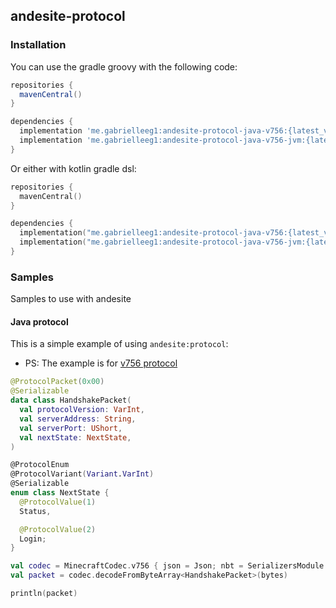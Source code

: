 ## andesite-protocol

### Installation

You can use the gradle groovy with the following code:

```groovy
repositories {
  mavenCentral()
}

dependencies {
  implementation 'me.gabrielleeg1:andesite-protocol-java-v756:{latest_version}' // Example for version v756 protocol
  implementation 'me.gabrielleeg1:andesite-protocol-java-v756-jvm:{latest_version}'
}
```

Or either with kotlin gradle dsl:

```kt
repositories {
  mavenCentral()
}

dependencies {
  implementation("me.gabrielleeg1:andesite-protocol-java-v756:{latest_version}") // Example for version v756 protocol
  implementation("me.gabrielleeg1:andesite-protocol-java-v756-jvm:{latest_version}")
}
```

### Samples

Samples to use with andesite

#### Java protocol

This is a simple example of using `andesite:protocol`:

- PS: The example is for [v756 protocol](https://wiki.vg/index.php?title=Protocol&oldid=16918)

```kt
@ProtocolPacket(0x00)
@Serializable
data class HandshakePacket(
  val protocolVersion: VarInt,
  val serverAddress: String,
  val serverPort: UShort,
  val nextState: NextState,
)

@ProtocolEnum
@ProtocolVariant(Variant.VarInt)
@Serializable
enum class NextState {
  @ProtocolValue(1)
  Status,

  @ProtocolValue(2)
  Login;
}

val codec = MinecraftCodec.v756 { json = Json; nbt = SerializersModule { contextual(UuidSerializer) } }
val packet = codec.decodeFromByteArray<HandshakePacket>(bytes)

println(packet)
```
